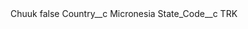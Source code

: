 <?xml version="1.0" encoding="UTF-8"?>
<CustomMetadata xmlns="http://soap.sforce.com/2006/04/metadata" xmlns:xsi="http://www.w3.org/2001/XMLSchema-instance" xmlns:xsd="http://www.w3.org/2001/XMLSchema">
    <label>Chuuk</label>
    <protected>false</protected>
    <values>
        <field>Country__c</field>
        <value xsi:type="xsd:string">Micronesia</value>
    </values>
    <values>
        <field>State_Code__c</field>
        <value xsi:type="xsd:string">TRK</value>
    </values>
</CustomMetadata>
